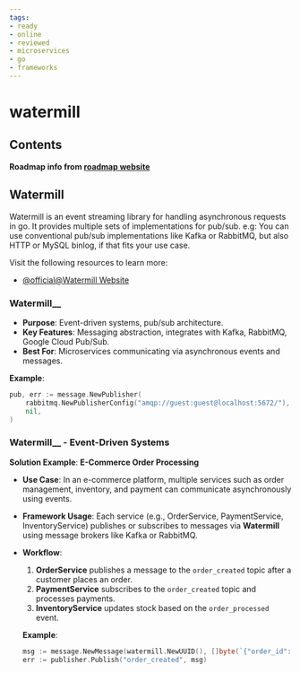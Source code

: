 ```yaml
---
tags:
- ready
- online
- reviewed
- microservices
- go
- frameworks
---
```


# watermill

## Contents

__Roadmap info from [roadmap website](https://roadmap.sh/golang/go-microservices/watermill)__

## Watermill

Watermill is an event streaming library for handling asynchronous requests in go. It provides multiple sets of implementations for pub/sub.
e.g: You can use conventional pub/sub implementations like Kafka or RabbitMQ, but also HTTP or MySQL binlog, if that fits your use case.

Visit the following resources to learn more:

- [@official@Watermill Website](https://watermill.io/)

### Watermill__

- __Purpose__: Event-driven systems, pub/sub architecture.
- __Key Features__: Messaging abstraction, integrates with Kafka, RabbitMQ, Google Cloud Pub/Sub.
- __Best For__: Microservices communicating via asynchronous events and messages.

__Example__:

```go
pub, err := message.NewPublisher(
    rabbitmq.NewPublisherConfig("amqp://guest:guest@localhost:5672/"),
    nil,
)
```

### Watermill__ - Event-Driven Systems

   __Solution Example__: __E-Commerce Order Processing__

- __Use Case__: In an e-commerce platform, multiple services such as order management, inventory, and payment can communicate asynchronously using events.
- __Framework Usage__: Each service (e.g., OrderService, PaymentService, InventoryService) publishes or subscribes to messages via __Watermill__ using message brokers like Kafka or RabbitMQ.
- __Workflow__:
     1. __OrderService__ publishes a message to the `order_created` topic after a customer places an order.
     2. __PaymentService__ subscribes to the `order_created` topic and processes payments.
     3. __InventoryService__ updates stock based on the `order_processed` event.

   __Example__:

   ```go
   msg := message.NewMessage(watermill.NewUUID(), []byte(`{"order_id":123}`))
   err := publisher.Publish("order_created", msg)
   ```
